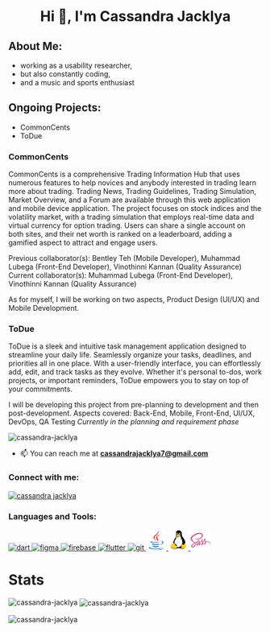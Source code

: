 <h1 align="center">Hi 👋, I'm Cassandra Jacklya</h1>

<h2>About Me:</h2>
<ul>
  <li>working as a usability researcher,</li>
  <li>but also constantly coding, </li>
  <li>and a music and sports enthusiast</li>
</ul>

<h2>Ongoing Projects:</h2>
<ul>
  <li>CommonCents</li>
  <li>ToDue</li>
</ul>

<h3>CommonCents</h3>
CommonCents is a comprehensive Trading Information Hub that uses numerous features to help novices and anybody interested in trading learn more about trading. Trading News, Trading Guidelines, Trading Simulation, Market Overview, and a Forum are available through this web application and mobile device application. The project focuses on stock indices and the volatility market, with a trading simulation that employs real-time data and virtual currency for option trading. Users can share a single account on both sites, and their net worth is ranked on a leaderboard, adding a gamified aspect to attract and engage users.

Previous collaborator(s): Bentley Teh (Mobile Developer), Muhammad Lubega (Front-End Developer), Vinothinni Kannan (Quality Assurance)
Current collaborator(s): Muhammad Lubega (Front-End Developer), Vinothinni Kannan (Quality Assurance)

As for myself, I will be working on two aspects, Product Design (UI/UX) and Mobile Development.

<h3>ToDue</h3>
ToDue is a sleek and intuitive task management application designed to streamline your daily life. Seamlessly organize your tasks, deadlines, and priorities all in one place. With a user-friendly interface, you can effortlessly add, edit, and track tasks as they evolve. Whether it's personal to-dos, work projects, or important reminders, ToDue empowers you to stay on top of your commitments.

I will be developing this project from pre-planning to development and then post-development. 
Aspects covered: Back-End, Mobile, Front-End, UI/UX, DevOps, QA Testing
<i>Currently in the planning and requirement phase</i>

<p align="left"> <img src="https://komarev.com/ghpvc/?username=cassandra-jacklya&label=Profile%20views&color=0e75b6&style=flat" alt="cassandra-jacklya" /> </p>

- 📫 You can reach me at **cassandrajacklya7@gmail.com**

<h3 align="left">Connect with me:</h3>
<p align="left">
<a href="https://linkedin.com/in/cassandra jacklya" target="blank"><img align="center" src="https://raw.githubusercontent.com/rahuldkjain/github-profile-readme-generator/master/src/images/icons/Social/linked-in-alt.svg" alt="cassandra jacklya" height="30" width="40" /></a>
</p>

<h3 align="left">Languages and Tools:</h3>
<p align="left"> <a href="https://dart.dev" target="_blank" rel="noreferrer"> <img src="https://www.vectorlogo.zone/logos/dartlang/dartlang-icon.svg" alt="dart" width="40" height="40"/> </a> <a href="https://www.figma.com/" target="_blank" rel="noreferrer"> <img src="https://www.vectorlogo.zone/logos/figma/figma-icon.svg" alt="figma" width="40" height="40"/> </a> <a href="https://firebase.google.com/" target="_blank" rel="noreferrer"> <img src="https://www.vectorlogo.zone/logos/firebase/firebase-icon.svg" alt="firebase" width="40" height="40"/> </a> <a href="https://flutter.dev" target="_blank" rel="noreferrer"> <img src="https://www.vectorlogo.zone/logos/flutterio/flutterio-icon.svg" alt="flutter" width="40" height="40"/> </a> <a href="https://git-scm.com/" target="_blank" rel="noreferrer"> <img src="https://www.vectorlogo.zone/logos/git-scm/git-scm-icon.svg" alt="git" width="40" height="40"/> </a> <a href="https://www.java.com" target="_blank" rel="noreferrer"> <img src="https://raw.githubusercontent.com/devicons/devicon/master/icons/java/java-original.svg" alt="java" width="40" height="40"/> </a> <a href="https://www.linux.org/" target="_blank" rel="noreferrer"> <img src="https://raw.githubusercontent.com/devicons/devicon/master/icons/linux/linux-original.svg" alt="linux" width="40" height="40"/> </a> <a href="https://sass-lang.com" target="_blank" rel="noreferrer"> <img src="https://raw.githubusercontent.com/devicons/devicon/master/icons/sass/sass-original.svg" alt="sass" width="40" height="40"/> </a> </p>

<h1><b>Stats</b></h1>
<p><img align="left" src="https://github-readme-stats.vercel.app/api/top-langs?username=cassandra-jacklya&show_icons=true&locale=en&layout=compact" alt="cassandra-jacklya" /></p>

<p>&nbsp;<img align="center" src="https://github-readme-stats.vercel.app/api?username=cassandra-jacklya&show_icons=true&locale=en" alt="cassandra-jacklya" /></p>

<p><img align="center" src="https://github-readme-streak-stats.herokuapp.com/?user=cassandra-jacklya&" alt="cassandra-jacklya" /></p>

